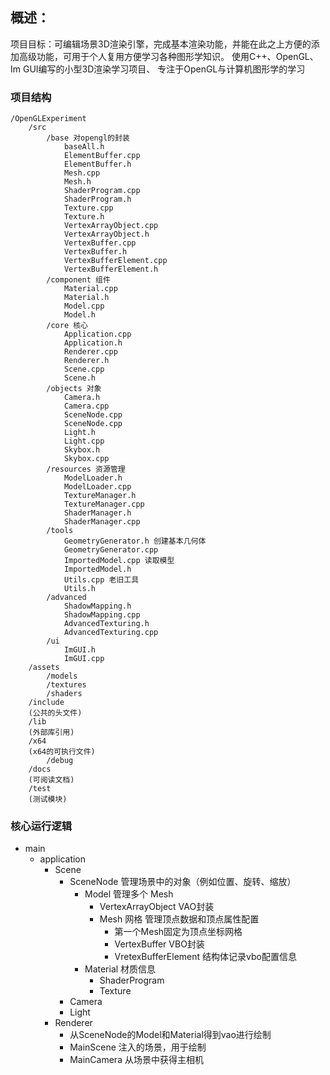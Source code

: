 ## 概述：
项目目标：可编辑场景3D渲染引擎，完成基本渲染功能，并能在此之上方便的添加高级功能，可用于个人复用方便学习各种图形学知识。
使用C++、OpenGL、Im GUI编写的小型3D渲染学习项目、
专注于OpenGL与计算机图形学的学习

### 项目结构
```
/OpenGLExperiment
	/src
		/base 对opengl的封装
			baseAll.h
			ElementBuffer.cpp
			ElementBuffer.h
			Mesh.cpp
			Mesh.h
			ShaderProgram.cpp
			ShaderProgram.h
			Texture.cpp
			Texture.h
			VertexArrayObject.cpp
			VertexArrayObject.h
			VertexBuffer.cpp
			VertexBuffer.h
			VertexBufferElement.cpp
			VertexBufferElement.h
		/component 组件
			Material.cpp
			Material.h
			Model.cpp
			Model.h
		/core 核心
		    Application.cpp
		    Application.h
		    Renderer.cpp
		    Renderer.h
		    Scene.cpp
		    Scene.h
		/objects 对象
		    Camera.h
		    Camera.cpp
		    SceneNode.cpp
		    SceneNode.cpp
		    Light.h
		    Light.cpp
		    Skybox.h
		    Skybox.cpp
		/resources 资源管理
		    ModelLoader.h
		    ModelLoader.cpp
		    TextureManager.h
		    TextureManager.cpp
		    ShaderManager.h
		    ShaderManager.cpp
		/tools
		    GeometryGenerator.h 创建基本几何体
		    GeometryGenerator.cpp
			ImportedModel.cpp 读取模型
			ImportedModel.h
			Utils.cpp 老旧工具
			Utils.h
		/advanced
		    ShadowMapping.h
		    ShadowMapping.cpp
		    AdvancedTexturing.h
		    AdvancedTexturing.cpp
		/ui
		    ImGUI.h
		    ImGUI.cpp
	/assets
	    /models
	    /textures
	    /shaders
	/include
	(公共的头文件)
	/lib
    (外部库引用)
    /x64
    (x64的可执行文件)
	    /debug
	/docs
	(可阅读文档)
	/test
	(测试模块)
```

### 核心运行逻辑
- main
	- application
		- Scene
			- SceneNode 管理场景中的对象（例如位置、旋转、缩放）
				- Model 管理多个 Mesh
					- VertexArrayObject VAO封装
					- Mesh 网格 管理顶点数据和顶点属性配置
						- 第一个Mesh固定为顶点坐标网格
						- VertexBuffer VBO封装
						- VretexBufferElement 结构体记录vbo配置信息
				- Material 材质信息
					- ShaderProgram
					- Texture
			- Camera
			- Light
		- Renderer 
			- 从SceneNode的Model和Material得到vao进行绘制
			- MainScene 注入的场景，用于绘制
			- MainCamera 从场景中获得主相机
